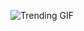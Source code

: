 
<!-- GIF_SECTION -->
![Trending GIF](https://media4.giphy.com/media/v1.Y2lkPThiYjIxNzcycmgyMGg1ODlqMm1sMG14aDNlZGw0eGpoZ2Y0MG41NXpwZXI0d3h2ZSZlcD12MV9naWZzX3NlYXJjaCZjdD1n/YFkpsHWCsNUUo/giphy.gif)
<!-- END_GIF_SECTION -->
